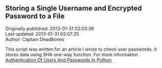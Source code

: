 ## Storing a Single Username and Encrypted Password to a File  
Originally published: 2013-01-31 02:03:36  
Last updated: 2013-01-31 02:07:25  
Author: Captain DeadBones  
  
This script was written for an article I wrote to check user passwords. It stores data using SHA one-way function. For more information [Authentication Of Users And Passwords In Python](http://thelivingpearl.com/2013/01/29/authentication-of-users-and-passwords-in-python/)
